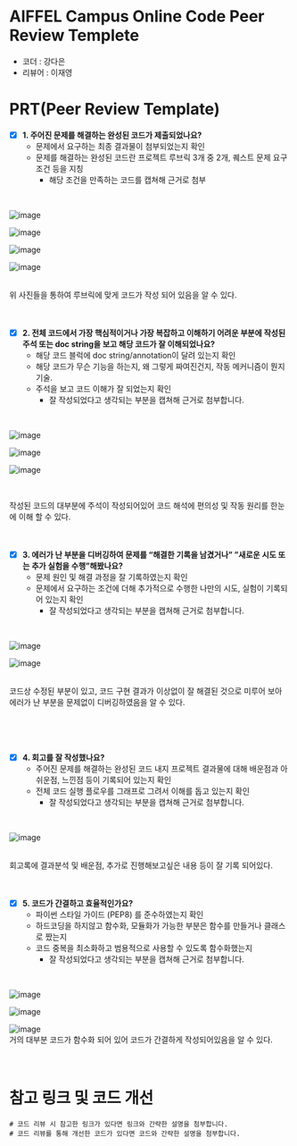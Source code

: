 # AIFFEL Campus Online Code Peer Review Templete
- 코더 : 강다은
- 리뷰어 : 이재영


# PRT(Peer Review Template)
- [x]  **1. 주어진 문제를 해결하는 완성된 코드가 제출되었나요?**
    - 문제에서 요구하는 최종 결과물이 첨부되었는지 확인
    - 문제를 해결하는 완성된 코드란 프로젝트 루브릭 3개 중 2개, 
    퀘스트 문제 요구조건 등을 지칭
        - 해당 조건을 만족하는 코드를 캡쳐해 근거로 첨부 
     
<br/>

![image](https://github.com/youungg/AIFFEL-QUEST_KKD/assets/149548911/9b8b5c87-7d7c-4b9e-a179-54ec5ec86266)

![image](https://github.com/youungg/AIFFEL-QUEST_KKD/assets/149548911/838262cd-7ced-4f63-a29a-045dfa5272a6)

![image](https://github.com/youungg/AIFFEL-QUEST_KKD/assets/149548911/0a5b75ea-638a-48ab-91d4-a993840b61a7)

![image](https://github.com/youungg/AIFFEL-QUEST_KKD/assets/149548911/1d5006b9-e3dd-4258-aad1-d41402f5b086)

<br/> 
위 사진들을 통하여 루브릭에 맞게 코드가 작성 되어 있음을 알 수 있다.
<br/>
<br/>
<br/>

- [x]  **2. 전체 코드에서 가장 핵심적이거나 가장 복잡하고 이해하기 어려운 부분에 작성된 
주석 또는 doc string을 보고 해당 코드가 잘 이해되었나요?**
    - 해당 코드 블럭에 doc string/annotation이 달려 있는지 확인
    - 해당 코드가 무슨 기능을 하는지, 왜 그렇게 짜여진건지, 작동 메커니즘이 뭔지 기술.
    - 주석을 보고 코드 이해가 잘 되었는지 확인
        - 잘 작성되었다고 생각되는 부분을 캡쳐해 근거로 첨부합니다.
     
<br/>

![image](https://github.com/youungg/AIFFEL-QUEST_KKD/assets/149548911/21e401ca-985d-4a3b-a717-908ed856f7a0)

![image](https://github.com/youungg/AIFFEL-QUEST_KKD/assets/149548911/265f2a4e-96f3-48ea-9d81-101e24d262c3)

![image](https://github.com/youungg/AIFFEL-QUEST_KKD/assets/149548911/7d458de8-76f7-4425-b35a-2a20fe942a5f)

<br/> 

작성된 코드의 대부분에 주석이 작성되어있어 코드 해석에 편의성 및 작동 원리를 한눈에 이해 할 수 있다.
<br/> 
<br/> 
<br/> 
        
- [x]  **3. 에러가 난 부분을 디버깅하여 문제를 “해결한 기록을 남겼거나” 
”새로운 시도 또는 추가 실험을 수행”해봤나요?**
    - 문제 원인 및 해결 과정을 잘 기록하였는지 확인
    - 문제에서 요구하는 조건에 더해 추가적으로 수행한 나만의 시도, 
    실험이 기록되어 있는지 확인
        - 잘 작성되었다고 생각되는 부분을 캡쳐해 근거로 첨부합니다.
     
<br/> 

![image](https://github.com/youungg/AIFFEL-QUEST_KKD/assets/149548911/60abb063-03d4-4bd5-bdf3-a1d0807fc372)

![image](https://github.com/youungg/AIFFEL-QUEST_KKD/assets/149548911/7d9b8f0c-d2e7-4599-a5aa-6c68b783a565)

<br/>
코드상 수정된 부분이 있고, 코드 구현 결과가 이상없이 잘 해결된 것으로 미루어 보아 에러가 난 부분을 문제없이 디버깅하였음을 알 수 있다.

<br/><br/><br/>

- [x]  **4. 회고를 잘 작성했나요?**
    - 주어진 문제를 해결하는 완성된 코드 내지 프로젝트 결과물에 대해
    배운점과 아쉬운점, 느낀점 등이 기록되어 있는지 확인
    - 전체 코드 실행 플로우를 그래프로 그려서 이해를 돕고 있는지 확인
        - 잘 작성되었다고 생각되는 부분을 캡쳐해 근거로 첨부합니다.
<br/>

![image](https://github.com/youungg/AIFFEL-QUEST_KKD/assets/149548911/91cade09-c0f1-4711-a2b5-d0da83e5e516)

<br/>
회고록에 결과분석 및 배운점, 추가로 진행해보고싶은 내용 등이 잘 기록 되어있다.
<br/> <br/> <br/>        

- [x]  **5. 코드가 간결하고 효율적인가요?**
    - 파이썬 스타일 가이드 (PEP8) 를 준수하였는지 확인
    - 하드코딩을 하지않고 함수화, 모듈화가 가능한 부분은 함수를 만들거나 클래스로 짰는지
    - 코드 중복을 최소화하고 범용적으로 사용할 수 있도록 함수화했는지
        - 잘 작성되었다고 생각되는 부분을 캡쳐해 근거로 첨부합니다.
<br/>

![image](https://github.com/youungg/AIFFEL-QUEST_KKD/assets/149548911/b9bbf40a-e7d6-4a74-b288-f5c807fb106c)

![image](https://github.com/youungg/AIFFEL-QUEST_KKD/assets/149548911/e9c22b44-67c3-4d40-a065-815dcfeeb458)

![image](https://github.com/youungg/AIFFEL-QUEST_KKD/assets/149548911/f6acbea1-dd04-40b8-9e7a-016c66f921c0)
<br/>
거의 대부분 코드가 함수화 되어 있어 코드가 간결하게 작성되어있음을 알 수 있다.
<br/>
<br/>
<br/>

# 참고 링크 및 코드 개선
```
# 코드 리뷰 시 참고한 링크가 있다면 링크와 간략한 설명을 첨부합니다.
# 코드 리뷰를 통해 개선한 코드가 있다면 코드와 간략한 설명을 첨부합니다.
```
